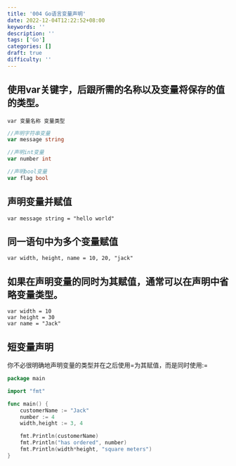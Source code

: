 ```yaml
---
title: '004 Go语言变量声明'
date: 2022-12-04T12:22:52+08:00
keywords: ''
description: ''
tags: ['Go']
categories: []
draft: true
difficulty: ''
---
```



## 使用var关键字，后跟所需的名称以及变量将保存的值的类型。

```
var 变量名称 变量类型
```

```go
//声明字符串变量
var message string

//声明int变量
var number int

//声明bool变量
var flag bool
```

## 声明变量并赋值

```
var message string = "hello world"
```

## 同一语句中为多个变量赋值

```
var width, height, name = 10, 20, "jack"
```

## 如果在声明变量的同时为其赋值，通常可以在声明中省略变量类型。

```
var width = 10
var height = 30
var name = "Jack"
```

## 短变量声明

你不必很明确地声明变量的类型并在之后使用=为其赋值，而是同时使用:= 

```go
package main

import "fmt"

func main() {
	customerName := "Jack"
	number := 4
	width,height := 3, 4

	fmt.Println(customerName)
	fmt.Println("has ordered", number)
	fmt.Println(width*height, "square meters")
}

```
